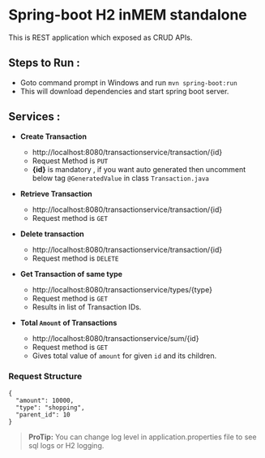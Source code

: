 # Spring-boot H2 inMEM standalone 

This is REST application which exposed as CRUD APIs.

## Steps to Run :

- Goto command prompt in Windows and run `mvn spring-boot:run` 
- This will download dependencies and start spring boot server.

## Services :
-	**Create Transaction**
	-	http://localhost:8080/transactionservice/transaction/{id}
	-	Request Method is `PUT`
	-	**{id}** is mandatory , if you want auto generated then uncomment below tag
		`@GeneratedValue` in class `Transaction.java`
		
- **Retrieve Transaction**
	- http://localhost:8080/transactionservice/transaction/{id} 
	- Request method is `GET`
- **Delete transaction**
	- http://localhost:8080/transactionservice/transaction/{id}
	- Request method is `DELETE`
	
- **Get Transaction of same type**
	- http://localhost:8080/transactionservice/types/{type}
	- Request method is `GET`
	- Results in list of Transaction IDs.
- **Total `Amount` of Transactions**
	- http://localhost:8080/transactionservice/sum/{id}
	- Request method is `GET`
	- Gives total value of `amount` for given `id` and its children.

### Request Structure 
	{
	  "amount": 10000,
	  "type": "shopping",
	  "parent_id": 10
	}

> **ProTip:** You can change log level in application.properties file to see sql logs or H2 logging.
